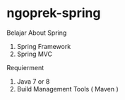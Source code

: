 # ngoprek-spring
Belajar About Spring
 1. Spring Framework
 2. Spring MVC
 
 Requierment
 1. Java 7 or 8
 2. Build Management Tools ( Maven )
 


